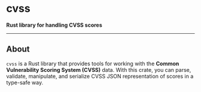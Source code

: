 # cvss

**Rust library for handling CVSS scores**

---

## About

`cvss` is a Rust library that provides tools for working with the **Common Vulnerability Scoring System (CVSS)** data. With this crate, you can parse, validate, manipulate, and serialize CVSS JSON representation of scores in a type-safe way.
